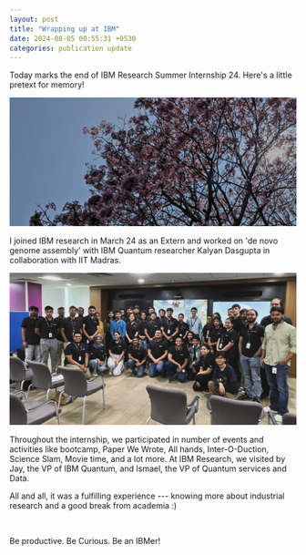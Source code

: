 ```yaml
---
layout: post
title: "Wrapping up at IBM"
date: 2024-08-05 00:55:31 +0530
categories: publication update
---
```


Today marks the end of IBM Research Summer Internship 24. Here's a little pretext for memory!

<img src="/img/cherry blossom.jpg" alt="SVG Image" class="centered-image">

I joined IBM research in March 24 as an Extern and worked on 'de novo genome assembly' with IBM Quantum researcher Kalyan Dasgupta in collaboration with IIT Madras.

<img src="/img/ibm_research_intern_group_wide.jpg" alt="SVG Image" class="centered-image">

Throughout the internship, we participated in number of events and activities like bootcamp, Paper We Wrote, All hands, Inter-O-Duction, Science Slam, Movie time, and a lot more. At IBM Research, we visited by Jay, the VP of IBM Quantum, and Ismael, the VP of Quantum services and Data. 

All and all, it was a fulfilling experience --- knowing more about industrial research and a good break from academia :)

&nbsp;
&nbsp;

Be productive. Be Curious. Be an IBMer!


